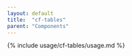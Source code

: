 ```yaml
---
layout: default
title:  "cf-tables"
parent: "Components"
---
```


{% include usage/cf-tables/usage.md %}
